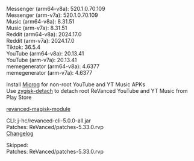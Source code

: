 Messenger (arm64-v8a): 520.1.0.70.109  
Messenger (arm-v7a): 520.1.0.70.109  
Music (arm64-v8a): 8.31.51  
Music (arm-v7a): 8.31.51  
Reddit (arm64-v8a): 2024.17.0  
Reddit (arm-v7a): 2024.17.0  
Tiktok: 36.5.4  
YouTube (arm64-v8a): 20.13.41  
YouTube (arm-v7a): 20.13.41  
memegenerator (arm64-v8a): 4.6377  
memegenerator (arm-v7a): 4.6377  

Install [Microg](https://github.com/ReVanced/GmsCore/releases) for non-root YouTube and YT Music APKs  
Use [zygisk-detach](https://github.com/j-hc/zygisk-detach) to detach root ReVanced YouTube and YT Music from Play Store  

[revanced-magisk-module](https://github.com/j-hc/revanced-magisk-module)
  
CLI: j-hc/revanced-cli-5.0.0-all.jar  
Patches: ReVanced/patches-5.33.0.rvp  
[Changelog](https://github.com/ReVanced/revanced-patches/releases/tag/v5.33.0)  

Skipped:  
Patches: ReVanced/patches-5.33.0.rvp    
